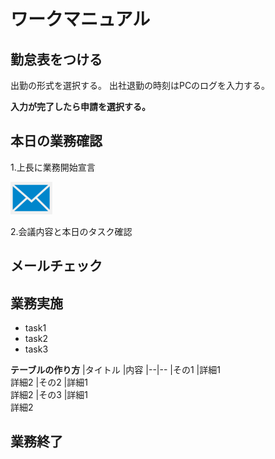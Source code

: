 # ワークマニュアル
## 勤怠表をつける
出勤の形式を選択する。
出社退勤の時刻はPCのログを入力する。

**入力が完了したら申請を選択する。**

## 本日の業務確認
1.上長に業務開始宣言

![メールイメージ](img/mail_image.png)

2.会議内容と本日のタスク確認
## メールチェック
## 業務実施
- task1
- task2
- task3

**テーブルの作り方**
|タイトル |内容
|--|--
|その1 |詳細1<br>詳細2
|その2 |詳細1<br>詳細2
|その3 |詳細1<br>詳細2
## 業務終了
